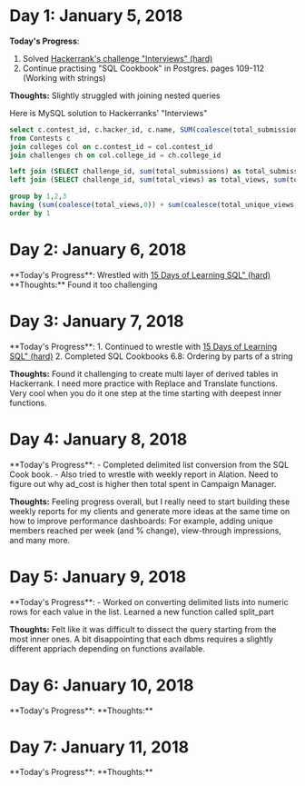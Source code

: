 <h1>Day 1: January 5, 2018</h1>

**Today's Progress**: 
1. Solved <a href='https://www.hackerrank.com/challenges/interviews/problem'>Hackerrank's challenge "Interviews" (hard)</a>
2. Continue practising "SQL Cookbook" in Postgres. pages 109-112 (Working with strings)

**Thoughts:** Slightly struggled with joining nested queries

Here is MySQL solution to Hackerranks' "Interviews"

```sql
select c.contest_id, c.hacker_id, c.name, SUM(coalesce(total_submissions,0)), SUM(coalesce(total_accepted_submissions,0)), sum(coalesce(total_views,0)), sum(coalesce(total_unique_views,0)) 
from Contests c
join colleges col on c.contest_id = col.contest_id
join challenges ch on col.college_id = ch.college_id

left join (SELECT challenge_id, sum(total_submissions) as total_submissions, sum(total_accepted_submissions) as total_accepted_submissions from submission_stats group by 1) s on ch.challenge_id = s.challenge_id
left join (SELECT challenge_id, sum(total_views) as total_views, sum(total_unique_views) as total_unique_views from view_stats group by 1) v on ch.challenge_id = v.challenge_id

group by 1,2,3
having (sum(coalesce(total_views,0)) + sum(coalesce(total_unique_views,0)) + SUM(coalesce(total_submissions,0)) + SUM(coalesce(total_accepted_submissions,0))) <> 0
order by 1

```
<h1>Day 2: January 6, 2018</h1>
**Today's Progress**: 
Wrestled with  <a href='https://www.hackerrank.com/challenges/15-days-of-learning-sql'>15 Days of Learning SQL" (hard)</a>
**Thoughts:** Found it too challenging

<h1>Day 3: January 7, 2018</h1>
**Today's Progress**: 
1. Continued to wrestle with  <a href='https://www.hackerrank.com/challenges/15-days-of-learning-sql'>15 Days of Learning SQL" (hard)</a>
2. Completed SQL Cookbooks 6.8: Ordering by parts of a string

**Thoughts:** 
Found it challenging to create multi layer of derived tables in Hackerrank. 
I need more practice with Replace and Translate functions. Very cool when you do it one step at the time starting with deepest inner functions.

<h1>Day 4: January 8, 2018</h1>
**Today's Progress**: 
- Completed delimited list conversion from the SQL Cook book.
- Also tried to wrestle with weekly report in Alation. Need to figure out why ad_cost is higher then total spent in Campaign Manager.

**Thoughts:**  Feeling progress overall, but I really need to start building these weekly reports for my clients and generate more ideas at the same time on how to improve performance dashboards: For example, adding unique members reached per week (and % change), view-through impressions, and many more.




<h1>Day 5: January 9, 2018</h1>
**Today's Progress**: 
- Worked on converting delimited lists into numeric rows for each value in the list. Learned a new function called split_part

**Thoughts:** Felt like it was difficult to dissect the query starting from the most inner ones. A bit disappointing that each dbms requires a slightly different appriach depending on functions available.

<h1>Day 6: January 10, 2018</h1>
**Today's Progress**: 
**Thoughts:** 

<h1>Day 7: January 11, 2018</h1>
**Today's Progress**: 
**Thoughts:** 
